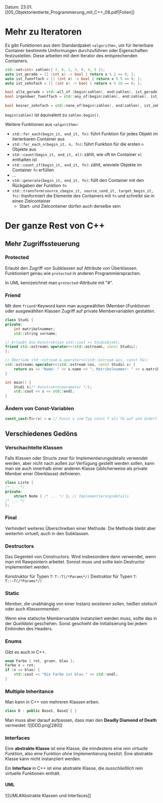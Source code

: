 Datum: 23.01.
[[05_Objektorientierte_Programmierung_mit_C++_08.pdf|Folien]]

# Mehr zu Iteratoren
Es gibt Funktionen aus dem Standardpaket `<algorithm>`, um für iterierbare Container bestimmte Umformungen durchzuführen oder Eigenschaften festzustellen. 
Diese arbeiten mit dem Iterator des entsprechenden Containers.

```c++
std::set<int> zahlen({ 2, 6, 1, 3, 9, 4, 5 });  
auto ist_gerade = [] (int x) -> bool { return x % 2 == 0; };  
auto ist_fuenffach = [] (int x) -> bool { return x % 5 == 0; };  
auto ist_zehnfach = [] (int x) -> bool { return x % 10 == 0; };  

bool alle_gerade = std::all_of (begin(zahlen), end(zahlen), ist_gerade); // false  
bool irgendwer_fuenffach = std::any_of(begin(zahlen), end(zahlen), ist_fuenffach);
					                                                     // true  
bool keiner_zehnfach = std::none_of(begin(zahlen), end(zahlen), ist_zehnfach); // true
```

`begin(zahlen)` ist äquivalent zu `zahlen.begin()`.

Weitere Funktionen aus `<algorithm>`:
- `std::for_each(begin_it, end_it, fn)`: führt Funktion für jedes Objekt im iterierbaren Container aus
- `std::for_each_n(begin_it, n, fn)`: führt Funktion für die ersten `n` Objekte aus
- `std::count(begin_it, end_it, el)`: zählt, wie oft im Container `el` enthalten ist
- `std::count_if(begin_it, end_it, fn)`: zählt, wieviele Objekte im Container `fn` erfüllen
- ...
- `std::generate(begin_it, end_it, fn)`: füllt den Container mit den Rückgaben der Funktion `fn`
- `std::transform(source_cbegin_it, source_cend_it, target_begin_it, fn)`: tranformiert die Elemente des Containers mit `fn` und schreibt sie in einen Zielcontainer
	- Start- und Zielcontainer dürfen auch derselbe sein

# Der ganze Rest von C++
## Mehr Zugriffssteuerung

### Protected
Erlaubt den Zugriff von Subklassen auf Attribute von Überklassen. Funktioniert genau wie `protected` in anderen Programmiersprachen.

In UML kennzeichnet man `protected`-Attribute mit "#".

### Friend
Mit dem `friend`-Keyword kann man ausgewählten (Member-)Funktionen oder ausgewählten Klassen Zugriff auf private Membervariablen gestatten.

```c++
class Studi {  
private:  
	int matrikelnummer;  
	std::string vorname;  

// Erlaubt die Konstruktion std::cout << Studiobjekt;  
friend std::ostream& operator<<(std::ostream&, const Studi&);  
};  

// Überlade std::ostream & operator<<(std::ostream &os, const T&);  
std::ostream& operator<<(std::ostream &os, const Studi& s) { 
	return os << "Name: " << s.name << "; Matrikelnummer: " << s.matrikelnummer;  
} 

int main() {  
	Studi s(/* Konstruktorparameter */);  
	std::cout << s << std::endl;  
}
```

### Ändern von Const-Variablen
```c++
const_cast<T&>(x) = w // Fasst x vom Typ const T als T& auf und ändert dann den Wert
```

## Verschiedenes Gedöns
### Verschachtelte Klassen
Falls Klassen oder Structs zwar für Implementierungsdetails verwendet werden, aber nicht nach außen zur Verfügung gestellt werden sollen, kann man sie auch innerhalb einer anderen Klasse (üblicherweise als private Member einer Oberklasse) definieren.

```c++
class Liste {  
/* ... */  
private:  
	struct Node { /* ... */ }; // Implementierungsdetails  
/* ... */  
};
```

### Final
Verhindert weiteres Überschreiben einer Methode. Die Methode bleibt aber weiterhin virtuell, auch in den Subklassen.

### Destructors
Das Gegenteil von Constructors. Wird insbesondere dann verwendet, wenn man mit Rawpointern arbeitet. Sonnst muss und sollte kein Destructor implementiert werden.

Konstruktor für Typen `T`: `T::T(/*Params*/)`
Destruktor für Typen `T`: `T::~T(/*Params*/)`

### Static
Member, die unabhängig von einer Instanz existieren sollen, heißen *statisch* oder auch *Klassenmember*.

Wenn eine statische Membervariable instanziiert werden muss, sollte das in der *Quelldatei* geschehen. Sonst geschieht die Initialisierung bei jedem Einbinden des Headers.

### Enums
Gibt es auch in C++.

```c++
enum Farbe { rot, gruen, blau };  
Farbe x = rot;  
if (x == blau) {  
	std::cout << "Die Farbe ist blau." << std::endl;  
}
```

### Multiple Inheritance
Man kann in C++ von mehreren Klassen erben.
```c++
class D : public Base1, Base2 { }
```

Man muss aber darauf aufpassen, dass man den **Deadly Diamond of Death** vermeidet:
![[DDD.png|280]]

### Interfaces
Eine **abstrakte Klasse** ist eine Klasse, die mindestens eine *rein virtuelle Funktion*, also eine Funktion ohne Implementierung besitzt. Eine abstrakte Klasse kann nicht instanziiert werden.

Ein **Interface** in C++ ist eine abstrakte Klasse, die *ausschließlich* rein virtuelle Funktionen enthält.

#### UML
![[UML#Abstrakte Klassen und Interfaces]]
